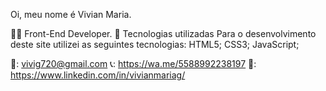 Oi, meu nome é Vivian Maria.

👨‍💻 Front-End Developer.
💼 Tecnologias utilizadas
Para o desenvolvimento deste site utilizei as seguintes tecnologias:
HTML5;
CSS3;
JavaScript;

📧: vivig720@gmail.com
📞: https://wa.me/5588992238197
🔗: https://www.linkedin.com/in/vivianmariag/
